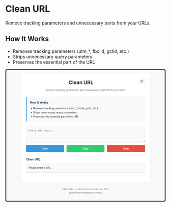# Clean URL

Remove tracking parameters and unnecessary parts from your URLs.

## How It Works

- Removes tracking parameters (utm\_\*, fbclid, gclid, etc.)
- Strips unnecessary query parameters
- Preserves the essential part of the URL

![Clean URL](ss-clean-url.png)
